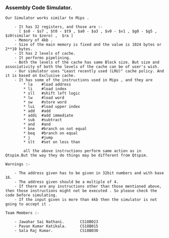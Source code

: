 ### Assembly Code Simulator.

    Our Simulator works similar to Mips .

        - It has 32 registers, and those are :-
          [ $s0 - $s7 , $t0 - $t9 , $a0 - $a3 , $v0 - $v1 , $g0 - $g5 , $z0(similar to $zero) ,  $ra ]
        - Memory of 4kb .
        - Size of the main memory is fixed and the value is 1024 bytes or 2**10 bytes.
        - It has 2 levels of cache.
        - It performs pipelining.
        - Both the levels of the cache has same Block size. But size and associativity of both the levels of the cache can be of user's wish.
        - Our simulator uses "Least recently used (LRU)" cache policy. And it is based on Exclusive cache.
        - It has some of the instructions used in Mips , and they are
            * la    #load address
            * li    #load index
            * sll   #shift left logic
            * lw    #load word
            * sw    #store word
            * lui   #load upper index
            * add   #add
            * addi  #add immediate
            * sub   #subtract
            * and   #and
            * bne   #branch on not equal
            * beq   #branch on equal
            * j     #jump
            * slt   #set on less than
            
            all the above instructions perform same action as in Qtspim.But the way they do things may be different from Qtspim. 

    Warnings :-

        - The address given has to be given in 32bit numbers and with base 16.
        - The address given should be a multiple of 4.
        - If there are any instructions other than those mentioned above, then those instructions might not be executed . So please check the code before simulating.
        - If the input given is more than 4kb then the simulator is not going to accept it .

    Team Members :-
        
        - Jawahar Sai Nathani.       CS18B023
        - Pavan Kumar Katikala.      CS18B015
        - Sala Raj Kumar.            CS18B030
